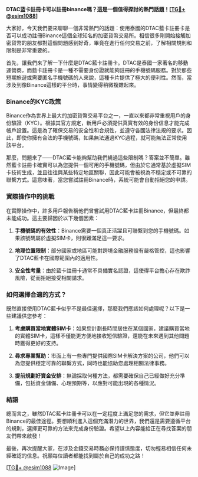 **DTAC蓝卡註冊卡可以註冊binance嗎？這是一個值得探討的熱門話題！[[TG💪+ @esim1088](https://t.me/s/esim1088)]**

大家好，今天我們要來聊聊一個非常熱門的話題：使用泰國的DTAC藍卡註冊卡是否可以成功註冊Binance這個全球知名的加密貨幣交易所。相信很多剛開始接觸加密貨幣的朋友都對這個問題感到好奇，畢竟在進行任何交易之前，了解相關規則和限制是非常重要的。

首先，讓我們來了解一下什麼是DTAC藍卡註冊卡。DTAC是泰國一家著名的移動運營商，而藍卡註冊卡是一種不需要身份證就能夠註冊的手機號碼服務。對於那些短期旅遊或需要匿名手機號碼的人來說，這種卡片提供了極大的便利性。然而，當涉及到像Binance這樣的平台時，事情變得稍微複雜起來。

### **Binance的KYC政策**

Binance作為世界上最大的加密貨幣交易平台之一，一直以來都非常重視用戶的身份驗證（KYC）。根據其官方規定，新用戶必須提供真實有效的身份信息才能完成帳戶設置。這是為了確保交易的安全性和合規性，並遵守各國法律法規的要求。因此，即使你擁有合法的手機號碼，如果無法通過KYC過程，就可能無法正常使用該平台。

那麼，問題來了——DTAC藍卡能夠幫助我們繞過這些限制嗎？答案並不簡單。雖然藍卡註冊卡確實可以為您提供一個可用的手機號碼，但由於它通常基於虛擬SIM卡技術生成，並且往往與某些特定地區關聯，因此可能會被視為不穩定或不可靠的聯繫方式。這意味著，當您嘗試註冊Binance時，系統可能會自動拒絕您的申請。

### **實際操作中的挑戰**

在實際操作中，許多用戶報告稱他們曾嘗試用DTAC藍卡註冊Binance，但最終都未能成功。這主要歸因於以下幾個因素：

1. **手機號碼的有效性**：Binance需要一個真正活躍且可聯繫到您的手機號碼。如果該號碼屬於虛擬SIM卡，則很難滿足這一要求。
   
2. **地理位置限制**：部分國家或地區可能對跨境金融服務設有嚴格管控，這也影響了DTAC藍卡在國際範圍內的適用性。

3. **安全性考量**：由於藍卡註冊卡通常不具備實名認證，這使得平台擔心存在欺詐風險，從而拒絕接受相關請求。

### **如何選擇合適的方式？**

既然直接使用DTAC藍卡似乎不是最佳選擇，那麼我們應該如何處理呢？以下是一些建議供您參考：

1. **考慮購買當地實體SIM卡**：如果您計劃長時間居住在某個國家，建議購買當地的實體SIM卡，這樣不僅能更方便地接收短信驗證，還能在未來遇到其他問題時獲得更好的支持。

2. **尋求專業幫助**：市面上有一些專門提供國際SIM卡解決方案的公司，他們可以為您提供穩定可靠的聯繫方式，同時也能協助您處理相關法律事務。

3. **提前規劃好資金安排**：無論採取何種方法，都需要確保自己已經做好充分準備，包括資金儲備、心理預期等，以應對可能出現的各種情況。

### **結語**

總而言之，雖然DTAC藍卡註冊卡可以在一定程度上滿足您的需求，但它並非註冊Binance的最佳途徑。要想順利進入這個充滿潛力的世界，我們還是需要遵循平台的規則，選擇更可靠的方法來完成身份驗證。希望以上內容能給正在尋找答案的朋友們帶來啟發！

最後，再次提醒大家，在涉及金錢交易時務必保持謹慎態度，切勿輕易相信任何未經確認的信息。祝願每位讀者都能找到屬於自己的成功之路！

[[TG💪+ @esim1088](https://t.me/s/esim1088) ![Image](https://i.postimg.cc/4NQfJmqS/Snipaste-2025-05-13-00-14-12.png)]